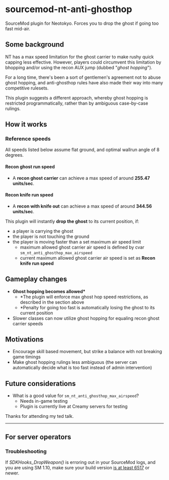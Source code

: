 # sourcemod-nt-anti-ghosthop
SourceMod plugin for Neotokyo. Forces you to drop the ghost if going too fast mid-air.

## Some background
NT has a max speed limitation for the ghost carrier to make rushy quick capping less effective.
However, players could circumvent this limitation by bhopping and/or using the recon AUX jump (dubbed "*ghost hopping*").

For a long time, there's been a sort of gentlemen's agreement not to abuse ghost hopping,
and anti-ghosthop rules have also made their way into many competitive rulesets.

This plugin suggests a different approach, whereby ghost hopping is restricted programmatically, rather than by ambiguous case-by-case rulings.

## How it works

### Reference speeds

All speeds listed below assume flat ground, and optimal wallrun angle of 8 degrees.

#### Recon ghost run speed
* A **recon ghost carrier** can achieve a max speed of around **255.47 units/sec**.
#### Recon knife run speed
* A **recon with knife out** can achieve a max speed of around **344.56 units/sec**.

This plugin will instantly **drop the ghost** to its current position, if:
* a player is carrying the ghost
* the player is not touching the ground
* the player is moving faster than a set maximum air speed limit
  * maximum allowed ghost carrier air speed is defined by cvar `sm_nt_anti_ghosthop_max_airspeed`
  * current maximum allowed ghost carrier air speed is set as **Recon knife run speed**

## Gameplay changes

* **Ghost hopping becomes allowed\***
  * \*The plugin will enforce max ghost hop speed restrictions, as described in the section above
  * \*Penalty for going too fast is automatically losing the ghost to its current position
* Slower classes can now utilize ghost hopping for equaling recon ghost carrier speeds

## Motivations

* Encourage skill based movement, but strike a balance with not breaking game timings
* Make ghost hopping rulings less ambiguous (the server can automatically decide what is too fast instead of admin intervention)

## Future considerations

* What is a good value for `sm_nt_anti_ghosthop_max_airspeed`?
  * Needs in-game testing
  * Plugin is currently live at Creamy servers for testing

Thanks for attending my ted talk.

<hr>

## For server operators

### Troubleshooting
If *SDKHooks_DropWeapon()* is erroring out in your SourceMod logs, and you are using SM 1.10, make sure your build version [is at least 6517](https://github.com/alliedmodders/sourcemod/commit/36341a5984f21aeb4621d321f3af940) or newer.
